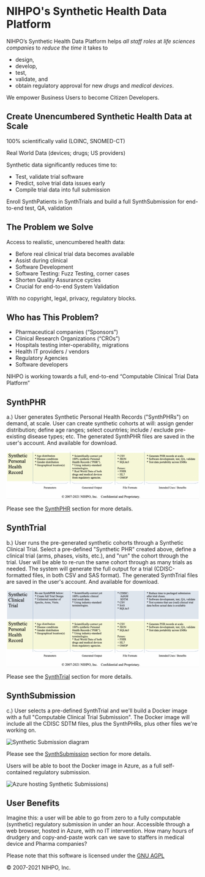 # NIHPO's Synthetic Health Data Platform
NIHPO’s Synthetic Health Data Platform helps *all staff roles* at *life sciences companies* to *reduce the time* it takes to 
* design, 
* develop, 
* test, 
* validate, and
* obtain regulatory approval for
new *drugs* and *medical devices*.

We empower Business Users to become Citizen Developers.


## Create Unencumbered Synthetic Health Data at Scale
100% scientifically valid (LOINC, SNOMED-CT)

Real World Data (devices; drugs; US providers)

Synthetic data significantly reduces time to:
* Test, validate trial software
* Predict, solve trial data issues early
* Compile trial data into full submission

Enroll SynthPatients in SynthTrials and build a full SynthSubmission for end-to-end test, QA, validation



## The Problem we Solve
Access to realistic, unencumbered health data:
* Before real clinical trial data becomes available
* Assist during clinical
* Software Development
* Software Testing: Fuzz Testing, corner cases
* Shorten Quality Assurance cycles
* Crucial for end-to-end System Validation

With no copyright, legal, privacy, regulatory blocks.

## Who has This Problem?
* Pharmaceutical companies (“Sponsors”)
* Clinical Research Organizations (“CROs”)
* Hospitals testing inter-operability, migrations 
* Health IT providers / vendors
* Regulatory Agencies
* Software developers

NIHPO is working towards a full, end-to-end “Computable Clinical Trial Data Platform”



## SynthPHR
a.) User generates Synthetic Personal Health Records ("SynthPHRs") on demand, at scale.
User can create synthetic cohorts at will: assign gender distribution; define age ranges; select countries; include / exclude pre-existing disease types; etc.
The generated SynthPHR files are saved in the user's account. And available for download.

![Synthethic PHR diagram](SynthHealthData_01.png)

Please see the [SynthPHR](/synthphr) section for more details.


## SynthTrial
b.) User runs the pre-generated synthetic cohorts through a Synthetic Clinical Trial.
Select a pre-defined "Synthetic PHR" created above, define a clinical trial (arms, phases, visits, etc.), and "run" the cohort through the trial.
User will be able to re-run the same cohort through as many trials as needed.
The system will generate the full output for a trial (CDISC-formatted files, in both CSV and SAS format).
The generated SynthTrial files are saved in the user's account. And available for download.

![Synthetic Trial diagram](SynthHealthData_02.png)


Please see the [SynthTrial](/synthtrial) section for more details.


## SynthSubmission
c.) User selects a pre-defined SynthTrial and we'll build a Docker image with a full "Computable Clinical Trial Submission".
The Docker image will include all the CDISC SDTM files, plus the SynthPHRs, plus other files we're working on.

![Synthetic Submission diagram](SynthHealthData_03.png)

Please see the [SynthSubmission](/synthsubmission) section for more details.

Users will be able to boot the Docker image in Azure, as a full self-contained regulatory submission.

![Azure hosting Synthetic Submissions](SynthHealthData_04.png))

## User Benefits

Imagine this: a user will be able to go from zero to a fully computable (synthetic) regulatory submission in under an hour.
Accessible through a web browser, hosted in Azure, with no IT intervention.
How many hours of drudgery and copy-and-paste work can we save to staffers in medical device and Pharma companies? 


Please note that this software is licensed under the [GNU AGPL](https://www.gnu.org/licenses/why-affero-gpl.html)

:copyright: 2007-2021 NIHPO, Inc.